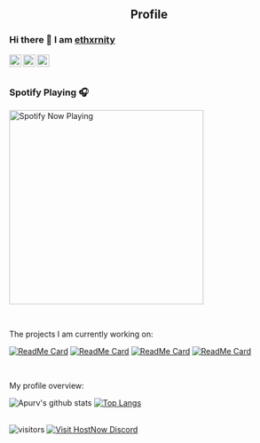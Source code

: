 <p align="center">
 <h2 align="center">Profile</h2>
</p>

### Hi there 👋 I am [ethxrnity](https://ethxrnity.codes)

<a href="https://discord.bio/p/ethxrnity">
  <img align="left" alt="ethxrnity's Discord" width="22px" src="https://upload.hicoria.com/files/w6RZKFMj.svg" />
</a>
<a href="https://ethxrnity.codes/">
  <img align="left" alt="ethxrnity's Website" width="22px" src="https://upload.hicoria.com/files/HAf7Bc66.svg" />
</a>
<a href="https://twitter.com/Ethxrnity">
  <img align="left" alt="ethxrnity's Twitter" width="22px" src="https://upload.hicoria.com/files/NJ3jGTmR.svg"/>
</a>

<br />
<br />

### Spotify Playing 🎧

[<img src="https://spotify-now-playing-nine.vercel.app/api/spotify" alt="Spotify Now Playing" width="350" />](https://open.spotify.com/user/j71gt17kr0tgzwi6ynlt3tvytq)

<br />

<div><p>The projects I am currently working on: </p></div>

[![ReadMe Card](https://github-readme-stats.vercel.app/api/pin/?username=ethxrnity&repo=Status-Page)](https://github.com/ethxrnity/Status-Page)
[![ReadMe Card](https://github-readme-stats.vercel.app/api/pin/?username=ethxrnity&repo=ethxrnity.codes)](https://github.com/ethxrnity/ethxrnity.codes)
[![ReadMe Card](https://github-readme-stats.vercel.app/api/pin/?username=ethxrnity&repo=HostNow)](https://github.com/ethxrnity/HostNow)
[![ReadMe Card](https://github-readme-stats.vercel.app/api/pin/?username=ethxrnity&repo=Mana)](https://github.com/ethxrnity/Mana)

<br />

<div><p>My profile overview: </p></div>

![Apurv's github stats](https://github-readme-stats.vercel.app/api?username=ethxrnity&show_icons=true)
[![Top Langs](https://github-readme-stats.vercel.app/api/top-langs/?username=ethxrnity)](https://github.com/ethxrnity/github-readme-stats)
<br />
<br />

 ![visitors](https://visitor-badge.laobi.icu/badge?page_id=ethxrnity.ethxrnity)
 <a href="https://discord.gg/eWmQHVm">
        <img src="https://img.shields.io/discord/683622171410694145?logo=discord"
            alt="Visit HostNow Discord"></a>
